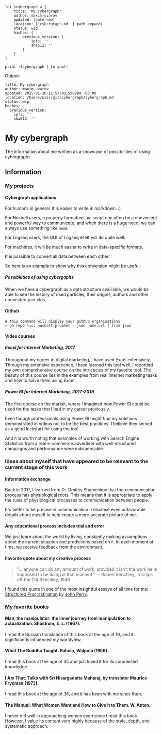 ```nu
let $cybergraph = {
    title: 'My cybergraph'
    author: maxim-uvarov
    updated: (date now)
    location: ('cybergraph.md' | path expand)
    status: wip
    hashes: {
        previous_version: {
            ipfs: ''
            sha512: ''
        }
    }
}

print ($cybergraph | to yaml)
```

Output:

```
title: My cybergraph
author: maxim-uvarov
updated: 2025-01-16 11:57:03.550784 -03:00
location: /Users/user/git/cybergraph/cybergraph.md
status: wip
hashes:
  previous_version:
    ipfs: ''
    sha512: ''
```
# My cybergraph

The information about me written as a showcase of possibilities of using cybergraphs.

## Information

### My projects

#### Cybergraph applications

For humans in general, it is easier to write in markdown. :)

For Nushell users, a properly formatted `.nu` script can often be a convenient and powerful way to communicate, and when there is a huge need, we can always use something like `numd`.

For Logseq users, the GUI of Logseq itself will do quite well.

For machines, it will be much easier to write in data-specific formats.

It is possible to convert all data between each other.

So here is an example to show why this conversion might be useful.

##### Possibilities of using cybergaphs

When we have a cybergraph as a data structure availiable, we would be able to see the history of used particles, their origins, authors and other connected particles.

#### Github

```nu
# this command will display your github organisations
> gh repo list nushell-prophet --json name,url | from json
```

#### Video courses

##### Excel for Internet Marketing, 2017

Throughout my career in digital marketing, I have used Excel extensively. Through my extensive experience, I have learned this tool well. I recorded my own comprehensive course on the intricacies of my favorite tool. The beauty of this course lies in the examples from real internet marketing tasks and how to solve them using Excel.

##### Power BI for Internet Marketing, 2017-2019

The first course on the market, where I imagined how Power BI could be used for the tasks that I had in my career previously.

Even though professionals using Power BI might find my solutions demonstrated in videos not to be the best practices, I believe they served as a good kickstart for using the tool.

And it is worth noting that examples of working with Search Engine Statistics from a real e-commerce advertiser with well-structured campaigns and performance were indispensable.

### Ideas about myself that have appeared to be relevant to the current stage of this work

#### Information exchange

Back in 2017, I learned from Dr. Dmitriy Shamenkov that the communication process has physiological roots. This means that it is appropriate to apply the rules of physiological processes to communication between people.

It's better to be precise in communication. I disclose even unfavorable details about myself to help create a more accurate picture of me.

#### Any educational process includes trial and error

We just learn about the world by living, constantly making assumptions about the current situation and predictions based on it. In each moment of time, we receive feedback from the environment.

#### Favorite quote about my creative process

> "... anyone can do any amount of work, provided it isn't the work he is supposed to be doing at that moment."
> -- Robert Benchley, in Chips off the Old Benchley, 1949

I found this quote in one of the most insightful essays of all time for me: [Structured Procrastination](https://structuredprocrastination.com) by [John Perry](http://john.jperry.net).

### My favorite books

#### Man, the manipulator: the inner journey from manipulation to actualization. Shostrom, E. L. (1967).

I read the Russian translation of this book at the age of 19, and it significantly influenced my worldview.

#### What The Buddha Taught. Rahula, Walpola (1959).

I read this book at the age of 35 and just loved it for its condensed knowledge.

#### I Am That: Talks with Sri Nisargadatta Maharaj, by translator Maurice Frydman (1973).

I read this book at the age of 36, and it has been with me since then.

#### The Manual: What Women Want and How to Give It to Them. W. Anton.

I never did well in approaching women even since I read this book. However, I value its content very highly because of the style, depth, and systematic approach.

